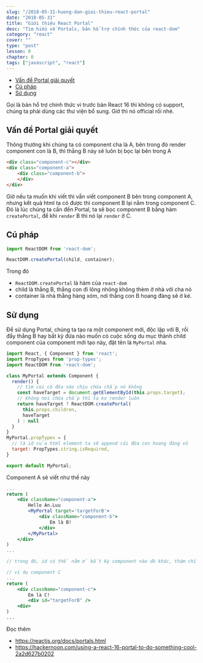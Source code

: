 ```yaml
---
slug: "/2018-05-31-huong-dan-gioi-thieu-react-portal"
date: "2018-05-31"
title: "Giới thiệu React Portal"
desc: "Tìm hiểu về Portals, bản hổ trợ chính thức của react-dom"
category: "react"
cover: ""
type: "post"
lesson: 0
chapter: 0
tags: ["javascript", "react"]
---
```


<!-- TOC -->

- [Vấn đề Portal giải quyết](#vấn-đề-portal-giải-quyết)
- [Cú pháp](#cú-pháp)
- [Sử dụng](#sử-dụng)

<!-- /TOC -->

Gọi là bản hổ trợ chính thức vì trước bản React 16 thì không có support, chúng ta phải dùng các thư viện bổ sung. Giờ thì nó official rồi nhé.

## Vấn đề Portal giải quyết

Thông thường khi chúng ta có component cha là A, bên trong đó render component con là B, thì thằng B này sẽ luôn bị bọc lại bên trong A

```html
<div class="component-c"></div>
<div class="component-a">
    <div class="component-b">
    </div>
</div>
```

Giờ nếu ta muốn khi viết thì vẫn viết component B bên trong component A, nhưng kết quả html ta có được thì component B lại nằm trong component C. Đó là lúc chúng ta cần đến Portal, ta sẽ bọc component B bằng hàm `createPortal`, để khi `render` B thì nó lại `render` ở C.

## Cú pháp

```jsx
import ReactDOM from 'react-dom';

ReactDOM.createPortal(child, container);
```

Trong đó

- `ReactDOM.createPortal` là hàm của `react-dom`
- child là thằng B, thằng con đi lông nhông không thèm ở nhà với cha nó
- container là nhà thằng hàng xóm, nơi thằng con B hoang đàng sẽ ở ké.

## Sử dụng

Để sử dụng Portal, chúng ta tạo ra một component mới, độc lập với B, rồi đẩy thằng B hay bất kỳ đứa nào muốn có cuộc sống du mục thành child component của component mới tạo này, đặt tên là `MyPortal` nha.

```jsx
import React, { Component } from 'react';
import PropTypes from 'prop-types';
import ReactDOM from 'react-dom';

class MyPortal extends Component {
  render() {
    // tìm coi có đứa nào chịu chứa chấp nó không
    const haveTarget = document.getElementById(this.props.target);
    // không nơi chứa chấp thì ta ko render luôn
    return haveTarget ? ReactDOM.createPortal(
      this.props.children,
      haveTarget
    ) : null
  }
}
MyPortal.propTypes = {
  // là id của html element ta sẽ append cái đứa con hoang đàng vô
  target: PropTypes.string.isRequired,
}

export default MyPortal;
```

Component A sẽ viết như thế này

```jsx
...
return (
    <div className="component-a">
        Hello An.Luu
        <MyPortal target='targetForB'>
            <div className="component-b">
                Em là B!
            </div>
        </MyPortal>
    </div>
)
...

// trong đó, id có thể nằm ở bất kỳ component nào đó khác, thậm chí window khác luôn mới ghê

// ví dụ component C
...
return (
    <div className="component-c">
        Em là C!
        <div id="targetForB" />
    <div>
)
...

```


Đọc thêm 
- https://reactjs.org/docs/portals.html 
- https://hackernoon.com/using-a-react-16-portal-to-do-something-cool-2a2d627b0202